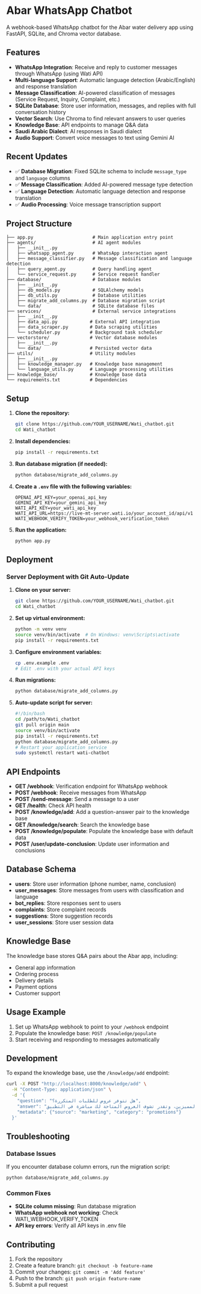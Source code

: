 # Abar WhatsApp Chatbot

A webhook-based WhatsApp chatbot for the Abar water delivery app using FastAPI, SQLite, and Chroma vector database.

## Features

- **WhatsApp Integration**: Receive and reply to customer messages through WhatsApp (using Wati API)
- **Multi-language Support**: Automatic language detection (Arabic/English) and response translation
- **Message Classification**: AI-powered classification of messages (Service Request, Inquiry, Complaint, etc.)
- **SQLite Database**: Store user information, messages, and replies with full conversation history
- **Vector Search**: Use Chroma to find relevant answers to user queries
- **Knowledge Base**: API endpoints to manage Q&A data
- **Saudi Arabic Dialect**: AI responses in Saudi dialect
- **Audio Support**: Convert voice messages to text using Gemini AI

## Recent Updates

- ✅ **Database Migration**: Fixed SQLite schema to include `message_type` and `language` columns
- ✅ **Message Classification**: Added AI-powered message type detection
- ✅ **Language Detection**: Automatic language detection and response translation
- ✅ **Audio Processing**: Voice message transcription support

## Project Structure

```
├── app.py                      # Main application entry point
├── agents/                     # AI agent modules
│   ├── __init__.py
│   ├── whatsapp_agent.py       # WhatsApp interaction agent
│   ├── message_classifier.py   # Message classification and language detection
│   ├── query_agent.py          # Query handling agent
│   └── service_request.py      # Service request handler
├── database/                   # Database modules
│   ├── __init__.py
│   ├── db_models.py            # SQLAlchemy models
│   ├── db_utils.py             # Database utilities
│   ├── migrate_add_columns.py  # Database migration script
│   └── data/                   # SQLite database files
├── services/                   # External service integrations
│   ├── __init__.py
│   ├── data_api.py            # External API integration
│   ├── data_scraper.py        # Data scraping utilities
│   └── scheduler.py           # Background task scheduler
├── vectorstore/               # Vector database modules
│   ├── __init__.py
│   └── data/                  # Persisted vector data
├── utils/                     # Utility modules
│   ├── __init__.py
│   ├── knowledge_manager.py   # Knowledge base management
│   └── language_utils.py      # Language processing utilities
├── knowledge_base/            # Knowledge base data
└── requirements.txt           # Dependencies
```

## Setup

1. **Clone the repository:**
   ```bash
   git clone https://github.com/YOUR_USERNAME/Wati_chatbot.git
   cd Wati_chatbot
   ```

2. **Install dependencies:**
   ```bash
   pip install -r requirements.txt
   ```

3. **Run database migration (if needed):**
   ```bash
   python database/migrate_add_columns.py
   ```

4. **Create a `.env` file with the following variables:**
   ```
   OPENAI_API_KEY=your_openai_api_key
   GEMINI_API_KEY=your_gemini_api_key
   WATI_API_KEY=your_wati_api_key
   WATI_API_URL=https://live-mt-server.wati.io/your_account_id/api/v1
   WATI_WEBHOOK_VERIFY_TOKEN=your_webhook_verification_token
   ```

5. **Run the application:**
   ```bash
   python app.py
   ```

## Deployment

### Server Deployment with Git Auto-Update

1. **Clone on your server:**
   ```bash
   git clone https://github.com/YOUR_USERNAME/Wati_chatbot.git
   cd Wati_chatbot
   ```

2. **Set up virtual environment:**
   ```bash
   python -m venv venv
   source venv/bin/activate  # On Windows: venv\Scripts\activate
   pip install -r requirements.txt
   ```

3. **Configure environment variables:**
   ```bash
   cp .env.example .env
   # Edit .env with your actual API keys
   ```

4. **Run migrations:**
   ```bash
   python database/migrate_add_columns.py
   ```

5. **Auto-update script for server:**
   ```bash
   #!/bin/bash
   cd /path/to/Wati_chatbot
   git pull origin main
   source venv/bin/activate
   pip install -r requirements.txt
   python database/migrate_add_columns.py
   # Restart your application service
   sudo systemctl restart wati-chatbot
   ```

## API Endpoints

- **GET /webhook**: Verification endpoint for WhatsApp webhook
- **POST /webhook**: Receive messages from WhatsApp
- **POST /send-message**: Send a message to a user
- **GET /health**: Check API health
- **POST /knowledge/add**: Add a question-answer pair to the knowledge base
- **GET /knowledge/search**: Search the knowledge base
- **POST /knowledge/populate**: Populate the knowledge base with default data
- **POST /user/update-conclusion**: Update user information and conclusions

## Database Schema

- **users**: Store user information (phone number, name, conclusion)
- **user_messages**: Store messages from users with classification and language
- **bot_replies**: Store responses sent to users
- **complaints**: Store complaint records
- **suggestions**: Store suggestion records
- **user_sessions**: Store user session data

## Knowledge Base

The knowledge base stores Q&A pairs about the Abar app, including:
- General app information
- Ordering process
- Delivery details
- Payment options
- Customer support

## Usage Example

1. Set up WhatsApp webhook to point to your `/webhook` endpoint
2. Populate the knowledge base: `POST /knowledge/populate`
3. Start receiving and responding to messages automatically

## Development

To expand the knowledge base, use the `/knowledge/add` endpoint:

```bash
curl -X POST "http://localhost:8000/knowledge/add" \
  -H "Content-Type: application/json" \
  -d '{
    "question": "هل تتوفر عروض للطلبات المتكررة؟",
    "answer": "أكيد، عندنا برنامج مكافآت للعملاء المميزين، وتقدر تشوف العروض المتاحة لك مباشرة في التطبيق!",
    "metadata": {"source": "marketing", "category": "promotions"}
  }'
```

## Troubleshooting

### Database Issues
If you encounter database column errors, run the migration script:
```bash
python database/migrate_add_columns.py
```

### Common Fixes
- **SQLite column missing**: Run database migration
- **WhatsApp webhook not working**: Check WATI_WEBHOOK_VERIFY_TOKEN
- **API key errors**: Verify all API keys in .env file

## Contributing

1. Fork the repository
2. Create a feature branch: `git checkout -b feature-name`
3. Commit your changes: `git commit -m 'Add feature'`
4. Push to the branch: `git push origin feature-name`
5. Submit a pull request 